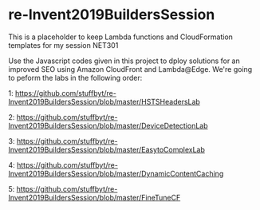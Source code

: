 # re-Invent2019BuildersSession
This is a placeholder to keep Lambda functions and CloudFormation templates for my session NET301

Use the Javascript codes given in this project to dploy solutions for an improved SEO using Amazon CloudFront and Lambda@Edge.
We're going to peform the labs in the following order:

1:
https://github.com/stuffbyt/re-Invent2019BuildersSession/blob/master/HSTSHeadersLab

2:
https://github.com/stuffbyt/re-Invent2019BuildersSession/blob/master/DeviceDetectionLab

3:
https://github.com/stuffbyt/re-Invent2019BuildersSession/blob/master/EasytoComplexLab

4:
https://github.com/stuffbyt/re-Invent2019BuildersSession/blob/master/DynamicContentCaching

5:
https://github.com/stuffbyt/re-Invent2019BuildersSession/blob/master/FineTuneCF
